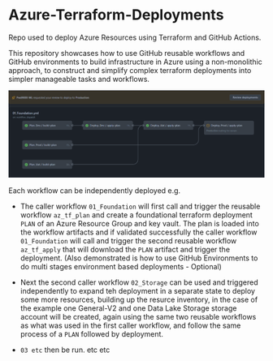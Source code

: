 # Azure-Terraform-Deployments

Repo used to deploy Azure Resources using Terraform and GitHub Actions.

This repository showcases how to use GitHub reusable workflows and GitHub environments to build infrastructure in Azure using a non-monolithic approach, to construct and simplify complex terraform deployments into simpler manageable tasks and workflows.

![image.png](https://raw.githubusercontent.com/Pwd9000-ML/Azure-Terraform-Deployments/master/assets/main.png)

Each workflow can be independently deployed e.g.

- The caller workflow `01_Foundation` will first call and trigger the reusable workflow `az_tf_plan` and create a foundational terraform deployment `PLAN` of an Azure Resource Group and key vault. The plan is loaded into the workflow artifacts and if validated successfully the caller workflow `01_Foundation` will call and trigger the second reusable workflow `az_tf_apply` that will download the `PLAN` artifact and trigger the deployment. (Also demonstrated is how to use GitHub Environments to do multi stages environment based deployments - Optional)

- Next the second caller workflow `02_Storage` can be used and triggered independently to expand teh deployment in a separate state to deploy some more resources, building up the resurce inventory, in the case of the example one General-V2 and one Data Lake Storage storage account will be created, again using the same two reusable workflows as what was used in the first caller workflow, and follow the same process of a `PLAN` followed by deployment.

- `03 etc` then be run. etc etc
